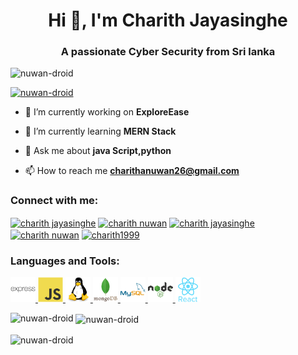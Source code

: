 <h1 align="center">Hi 👋, I'm Charith Jayasinghe</h1>
<h3 align="center">A passionate Cyber Security from Sri lanka</h3>

<p align="left"> <img src="https://komarev.com/ghpvc/?username=nuwan-droid&label=Profile%20views&color=0e75b6&style=flat" alt="nuwan-droid" /> </p>

<p align="left"> <a href="https://github.com/ryo-ma/github-profile-trophy"><img src="https://github-profile-trophy.vercel.app/?username=nuwan-droid" alt="nuwan-droid" /></a> </p>

- 🔭 I’m currently working on **ExploreEase**

- 🌱 I’m currently learning **MERN Stack**

- 💬 Ask me about **java Script,python**

- 📫 How to reach me **charithanuwan26@gmail.com**

<h3 align="left">Connect with me:</h3>
<p align="left">
<a href="https://linkedin.com/in/charith jayasinghe" target="blank"><img align="center" src="https://raw.githubusercontent.com/rahuldkjain/github-profile-readme-generator/master/src/images/icons/Social/linked-in-alt.svg" alt="charith jayasinghe" height="30" width="40" /></a>
<a href="https://stackoverflow.com/users/charith nuwan" target="blank"><img align="center" src="https://raw.githubusercontent.com/rahuldkjain/github-profile-readme-generator/master/src/images/icons/Social/stack-overflow.svg" alt="charith nuwan" height="30" width="40" /></a>
<a href="https://fb.com/charith jayasinghe" target="blank"><img align="center" src="https://raw.githubusercontent.com/rahuldkjain/github-profile-readme-generator/master/src/images/icons/Social/facebook.svg" alt="charith jayasinghe" height="30" width="40" /></a>
<a href="https://www.hackerrank.com/charith nuwan" target="blank"><img align="center" src="https://raw.githubusercontent.com/rahuldkjain/github-profile-readme-generator/master/src/images/icons/Social/hackerrank.svg" alt="charith nuwan" height="30" width="40" /></a>
<a href="https://www.leetcode.com/charith1999" target="blank"><img align="center" src="https://raw.githubusercontent.com/rahuldkjain/github-profile-readme-generator/master/src/images/icons/Social/leet-code.svg" alt="charith1999" height="30" width="40" /></a>
</p>

<h3 align="left">Languages and Tools:</h3>
<p align="left"> <a href="https://expressjs.com" target="_blank" rel="noreferrer"> <img src="https://raw.githubusercontent.com/devicons/devicon/master/icons/express/express-original-wordmark.svg" alt="express" width="40" height="40"/> </a> <a href="https://developer.mozilla.org/en-US/docs/Web/JavaScript" target="_blank" rel="noreferrer"> <img src="https://raw.githubusercontent.com/devicons/devicon/master/icons/javascript/javascript-original.svg" alt="javascript" width="40" height="40"/> </a> <a href="https://www.linux.org/" target="_blank" rel="noreferrer"> <img src="https://raw.githubusercontent.com/devicons/devicon/master/icons/linux/linux-original.svg" alt="linux" width="40" height="40"/> </a> <a href="https://www.mongodb.com/" target="_blank" rel="noreferrer"> <img src="https://raw.githubusercontent.com/devicons/devicon/master/icons/mongodb/mongodb-original-wordmark.svg" alt="mongodb" width="40" height="40"/> </a> <a href="https://www.mysql.com/" target="_blank" rel="noreferrer"> <img src="https://raw.githubusercontent.com/devicons/devicon/master/icons/mysql/mysql-original-wordmark.svg" alt="mysql" width="40" height="40"/> </a> <a href="https://nodejs.org" target="_blank" rel="noreferrer"> <img src="https://raw.githubusercontent.com/devicons/devicon/master/icons/nodejs/nodejs-original-wordmark.svg" alt="nodejs" width="40" height="40"/> </a> <a href="https://reactjs.org/" target="_blank" rel="noreferrer"> <img src="https://raw.githubusercontent.com/devicons/devicon/master/icons/react/react-original-wordmark.svg" alt="react" width="40" height="40"/> </a> </p>

<p><img align="left" src="https://github-readme-stats.vercel.app/api/top-langs?username=nuwan-droid&show_icons=true&locale=en&layout=compact" alt="nuwan-droid" /></p>

<p>&nbsp;<img align="center" src="https://github-readme-stats.vercel.app/api?username=nuwan-droid&show_icons=true&locale=en" alt="nuwan-droid" /></p>

<p><img align="center" src="https://github-readme-streak-stats.herokuapp.com/?user=nuwan-droid&" alt="nuwan-droid" /></p>
